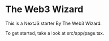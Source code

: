 # The Web3 Wizard 

This is a NextJS starter By The Web3 Wizard.

To get started, take a look at src/app/page.tsx.
